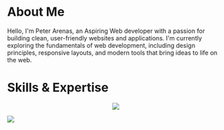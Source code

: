 # About Me

Hello, I'm Peter Arenas, an Aspiring Web developer with a passion for building clean, user-friendly websites and applications. I'm currently exploring the fundamentals of web development, including design principles, responsive layouts, and modern tools that bring ideas to life on the web.

# Skills & Expertise

<p align="center">
  <a href="https://skillicons.dev">
    <img src="https://skillicons.dev/icons?i=html,css,js,php,kotlin,react,laravel,mysql,git,github" />
  </a>
</p>


[![](https://visitcount.itsvg.in/api?id=Petsyy&icon=0&color=0)](https://visitcount.itsvg.in)
